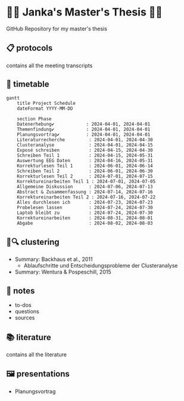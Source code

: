 # 👩‍🎓 Janka's Master's Thesis 👩‍🎓
GitHub Repository for my master's thesis

## 📋 protocols
contains all the meeting transcripts

## 📆 timetable
```mermaid
gantt
    title Project Schedule
    dateFormat YYYY-MM-DD

    section Phase
    Datenerhebung✔            : 2024-04-01, 2024-04-01
    Themenfindung✔            : 2024-04-01, 2024-04-01
    Planungsvortrag✔          : 2024-04-01, 2024-04-01
    Literaturrecherche         : 2024-04-01, 2024-04-30
    Clusteranalyse             : 2024-04-01, 2024-04-15
    Exposé schreiben           : 2024-04-15, 2024-04-30
    Schreiben Teil 1           : 2024-04-15, 2024-05-31
    Auswertung EEG Daten       : 2024-04-16, 2024-05-31
    Korrekturlesen Teil 1      : 2024-06-01, 2024-06-14
    Schreiben Teil 2           : 2024-06-01, 2024-06-30
    Korrekturlesen Teil 2      : 2024-07-01, 2024-07-15
    Korrektureinarbeiten Teil 1 : 2024-07-01, 2024-07-05
    Allgemeine Diskussion      : 2024-07-06, 2024-07-13
    Abstract & Zusammenfassung : 2024-07-14, 2024-07-16
    Korrektureinarbeiten Teil 2 : 2024-07-16, 2024-07-22
    Alles durchlesen ich       : 2024-07-23, 2024-07-23
    Probelesen lassen          : 2024-07-24, 2024-07-30
    Laptob bleibt zu           : 2024-07-24, 2024-07-30
    Korrektureinarbeiten       : 2024-08-31, 2024-08-01           
    Abgabe                     : 2024-08-02, 2024-08-03
```

## 🧩🔍 clustering
- Summary: Backhaus et al.,  2011
  - Ablaufschritte und Entscheidungsprobleme der Clusteranalyse
- Summary: Wentura & Pospeschill, 2015
  
## 📝 notes
- to-dos
- questions
- sources
  
## 📚 literature
contains all the literature 

## 🖼️ presentations
- Planungsvortrag
